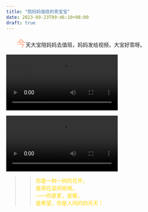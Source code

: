 ```yaml
---
title: "陪妈妈值班的乖宝宝"
date: 2023-09-23T09:46:10+08:00
draft: true
---
```


&emsp;&emsp;<font size=5 color=#ffa07a>今</font>天大宝陪妈妈去值班，妈妈发给视频，大宝好乖呀。


 <video src="https://cdn.jsdelivr.net/gh/tosspi/mumu@main/uPic/230923-1.mp4" controls></video>

  <video src="https://cdn.jsdelivr.net/gh/tosspi/mumu@main/uPic/230923-2.mp4" controls></video>


> > <font color=#ffd700>你是一树一树的花开，<br>
> > 是燕在梁间呢喃，<br>
> > ——你是爱，是暖，<br>
> > 是希望，你是人间的四月天！</font><br>